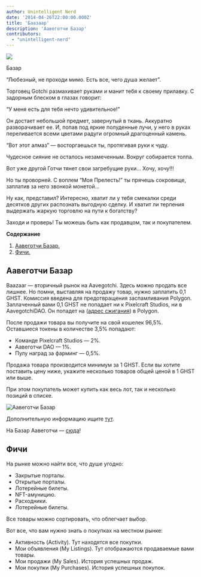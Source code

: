 ```yaml
---
author: Unintelligent Nerd
date: '2014-04-26T22:00:00.000Z'
title: 'Баазаар'
description: 'Аавеготчи Базар'
contributors:
  - "unintelligent-nerd"
---
```


<div class="headerImageContainer">
<img class="headerImage" src="/baazaar/baazaar.gif">
<p class="headerImageText">Базар</p>
</div>

“Любезный, не проходи мимо. Есть все, чего душа желает”.

Торговец Gotchi размахивает руками и манит тебя к своему прилавку. С задорным блеском в глазах говорит:

“У меня есть для тебя нечто удивительное!”

Он достает небольшой предмет, завернутый в ткань. Аккуратно разворачивает ее. И, попав под яркие полуденные лучи, у него в руках переливается всеми цветами радуги огромный драгоценный камень.

“Вот этот алмаз” — восторгаешься ты, протягивая руки к чуду.

Чудесное сияние не осталось незамеченным. Вокруг собирается толпа.

Вот уже другой Готчи тянет свои загребущие руки… Хочу, хочу!!!

Но ты проворней. С воплем “Моя Прелесть!” ты прячешь сокровище, заплатив за него звонкой монетой…

Ну как, представил? Интересно, хватит ли у тебя смекалки среди десятков других распознать выгодную сделку. И хватит ли терпения выдержать жаркую торговлю на пути к богатству?

Заходи и проверь! Ты можешь быть как продавцом, так и покупателем.

<div class="contentsBox">

**Содержание**

<ol>
<li><a href=#aavegotchi-baazaar>Аавеготчи Базар.</a></li>
<li><a href=#features>Фичи.</a></li>
</ol>

</div>

## Аавеготчи Базар

Baazaar — вторичный рынок на Aavegotchi. Здесь можно продать все лишнее. Но помни, выставляя на продажу товар, нужно заплатить 0,1 GHST. Комиссия введена для предотвращения заспамливания Polygon. Заплаченный вами 0,1 GHST не попадает ни к Pixelcraft Studios, ни в AavegotchiDAO. Он попадет на ([адрес сжигания](https://explorer-mainnet.maticvigil.com/address/0xFFfFfFffFFfffFFfFFfFFFFFffFFFffffFfFFFfF/tokens)) в Polygon.

После продажи товара вы получите на свой кошелек 96,5%.  Оставшиеся токены в количестве 3,5% попадают:
* Команде Pixelcraft Studios — 2%.
* Аавеготчи DAO — 1%.
* Пулу наград за фарминг — 0,5%.

Продажа товара производится минимум за 1 GHST. Если вы хотите поставить цену ниже, укажите несколько товаров общей ценой в 1 GHST или выше.

При этом покупатель может купить как весь лот, так и несколько позиций в списке.

<img class = "bodyImage" src = "/baazaar/baazaar.png" alt = "Аавеготчи Базар" />

Дополнительную информацию ищите [тут](https://aavegotchi.medium.com/surprise-were-launching-an-aavegotchi-nft-marketplace-f8a388e89d7f).

На Базар Аавеготчи — [сюда](https://aavegotchi.com/baazaar)!

## Фичи
На рынке можно найти все, что душе угодно:

* Закрытые порталы.
* Открытые порталы.
* Лотерейные билеты.
* NFT-амуницию.
* Расходники.
* Лотерейные билеты.

Все товары можно сортировать, что облегчает выбор.

Вот все, что вам нужно знать о покупках на местном рынке:

* Активность (Activity). Тут находятся все покупки.
* Мои объявления (My Listings). Тут отображаются продаваемые вами товары.
* Мои продажи (My Sales). История успешных продаж.
* Мои покупки (My Purchases). История успешных покупок.
